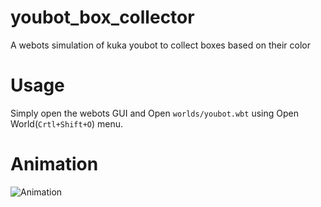 # youbot_box_collector
A webots simulation of kuka youbot to collect boxes based on their color

# Usage

Simply open the webots GUI and Open `worlds/youbot.wbt` using Open World(`Crtl+Shift+O`) menu.

# Animation

![Animation](./animation.gif)